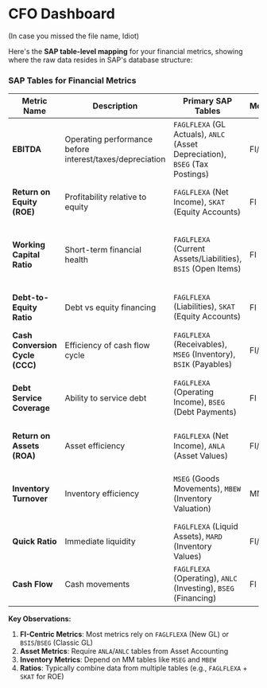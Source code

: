 # CFO Dashboard
(In case you missed the file name, Idiot)

Here's the **SAP table-level mapping** for your financial metrics, showing where the raw data resides in SAP's database structure:

### **SAP Tables for Financial Metrics**

| Metric Name | Description | Primary SAP Tables | Module | Notes |
|------------|------------|-------------------|--------|-------|
| **EBITDA** | Operating performance before interest/taxes/depreciation | `FAGLFLEXA` (GL Actuals), `ANLC` (Asset Depreciation), `BSEG` (Tax Postings) | FI/AA | Combines P&L and asset data |
| **Return on Equity (ROE)** | Profitability relative to equity | `FAGLFLEXA` (Net Income), `SKAT` (Equity Accounts) | FI | Equity accounts start with '3' in SAP |
| **Working Capital Ratio** | Short-term financial health | `FAGLFLEXA` (Current Assets/Liabilities), `BSIS` (Open Items) | FI | Look for accounts 1xxxx (assets) and 2xxxx (liabilities) |
| **Debt-to-Equity Ratio** | Debt vs equity financing | `FAGLFLEXA` (Liabilities), `SKAT` (Equity Accounts) | FI | Debt accounts typically 2xxxx |
| **Cash Conversion Cycle (CCC)** | Efficiency of cash flow cycle | `FAGLFLEXA` (Receivables), `MSEG` (Inventory), `BSIK` (Payables) | FI/MM | Requires date fields from documents |
| **Debt Service Coverage** | Ability to service debt | `FAGLFLEXA` (Operating Income), `BSEG` (Debt Payments) | FI | Debt payments often marked with special GL indicators |
| **Return on Assets (ROA)** | Asset efficiency | `FAGLFLEXA` (Net Income), `ANLA` (Asset Values) | FI/AA | Requires asset module integration |
| **Inventory Turnover** | Inventory efficiency | `MSEG` (Goods Movements), `MBEW` (Inventory Valuation) | MM | COGS comes from movement types 261/262 |
| **Quick Ratio** | Immediate liquidity | `FAGLFLEXA` (Liquid Assets), `MARD` (Inventory Values) | FI/MM | Excludes inventory from current assets |
| **Cash Flow** | Cash movements | `FAGLFLEXA` (Operating), `ANLC` (Investing), `BSEG` (Financing) | FI | Requires cash flow statement configuration |

**Key Observations:**
1. **FI-Centric Metrics**: Most metrics rely on `FAGLFLEXA` (New GL) or `BSIS`/`BSEG` (Classic GL)
2. **Asset Metrics**: Require `ANLA`/`ANLC` tables from Asset Accounting
3. **Inventory Metrics**: Depend on MM tables like `MSEG` and `MBEW`
4. **Ratios**: Typically combine data from multiple tables (e.g., `FAGLFLEXA` + `SKAT` for ROE)
